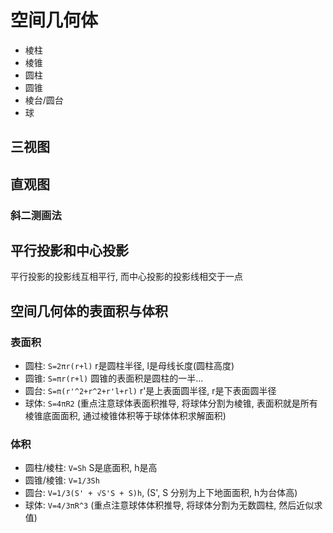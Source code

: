 # 空间几何体

- 棱柱
- 棱锥
- 圆柱
- 圆锥
- 棱台/圆台
- 球

## 三视图

## 直观图

### 斜二测画法

## 平行投影和中心投影

平行投影的投影线互相平行, 而中心投影的投影线相交于一点

## 空间几何体的表面积与体积

### 表面积

- 圆柱: `S=2πr(r+l)` r是圆柱半径, l是母线长度(圆柱高度)
- 圆锥: `S=πr(r+l)`  圆锥的表面积是圆柱的一半...
- 圆台: `S=π(r'^2+r^2+r'l+rl)` r'是上表面圆半径, r是下表面圆半径
- 球体: `S=4πR2` (重点注意球体表面积推导, 将球体分割为棱锥, 表面积就是所有棱锥底面面积, 通过棱锥体积等于球体体积求解面积)


### 体积

- 圆柱/棱柱: `V=Sh` S是底面积, h是高
- 圆锥/棱锥: `V=1/3Sh`
- 圆台: `V=1/3(S' + √S'S + S)h`, (S', S 分别为上下地面面积, h为台体高)
- 球体: `V=4/3πR^3` (重点注意球体体积推导, 将球体分割为无数圆柱, 然后近似求值)


